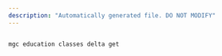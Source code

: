 ```yaml
---
description: "Automatically generated file. DO NOT MODIFY"
---
```


```bash

mgc education classes delta get

```